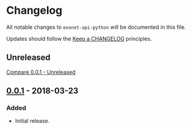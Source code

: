 # Changelog

All notable changes to `exonet-api-python` will be documented in this file.

Updates should follow the [Keep a CHANGELOG](http://keepachangelog.com/) principles.

## Unreleased
[Compare 0.0.1 - Unreleased](https://github.com/exonet/exonet-api-python/compare/0.0.1...master)

## [0.0.1](https://github.com/exonet/exonet-api-python/releases/tag/0.0.1) - 2018-03-23
### Added
- Initial release.

